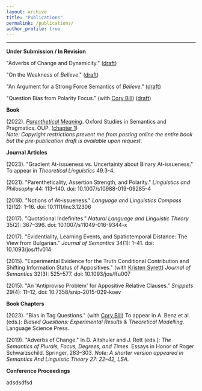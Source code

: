 ```yaml
---
layout: archive
title: "Publications"
permalink: /publications/
author_profile: true
---
```

------
**Under Submission / In Revision**

"Adverbs of Change and Dynamicity." ([draft](/files/adverbs_of_change_and_dynamicity.pdf))

"On the Weakness of *Believe*." ([draft](/files/ontheweaknessofbelieve.pdf))

"An Argument for a Strong Force Semantics of *Believe*." ([draft](/files/li_squib.pdf))

"Question Bias from Polarity Focus." (with [Cory Bill](https://www.corybill.com/)) ([draft](/files/question_bias_from_polarity_focus.pdf))

**Book**

(2022). [*Parenthetical Meaning*](https://global.oup.com/academic/product/parenthetical-meaning-9780198869535?lang=en&cc=sg). Oxford Studies in Semantics and Pragmatics. OUP. ([chapter 1](/files/parenthetical_meaning_-_chapter_1.pdf))  
*Note: Copyright restrictions prevent me from posting online the entire book but the pre-publication draft is available upon request.*

**Journal Articles**

(2023). "Gradient At-issueness vs. Uncertainty about Binary At-issueness." To appear in *Theoretical Linguistics* 49.3-4.

(2021). "Parentheticality, Assertion Strength, and Polarity." *Linguistics and Philosophy* 44: 113–140. doi: 10.1007/s10988-019-09285-4

(2018). "Notions of At-issueness." *Language and Linguistics Compass* 12(12): 1–16. doi: 10.1111/lnc3.12306

(2017). "Quotational Indefinites." *Natural Language and Linguistic Theory* 35(2): 367–396. doi: 10.1007/s11049-016-9344-x

(2017). "Evidentiality, Learning Events, and Spatiotemporal Distance: The View from Bulgarian." *Journal of Semantics* 34(1): 1–41. doi: 10.1093/jos/ffv014

(2015). "Experimental Evidence for the Truth Conditional Contribution and Shifting Information Status of Appositives." (with [Kristen Syrett](https://sites.rutgers.edu/kristen-syrett/)) *Journal of Semantics* 32(3): 525–577. doi: 10.1093/jos/ffu007

(2015). "An 'Antiproviso Problem' for Appositive Relative Clauses." *Snippets* 29(4): 11–12, doi: 10.7358/snip-2015-029-koev

**Book Chapters**

(2023). "Bias in Tag Questions." (with [Cory Bill](https://www.corybill.com/)) To appear in A. Benz et al. (eds.): *Biased Questions: Experimental Results & Theoretical Modelling*. Language Science Press.

(2019). "Adverbs of Change." In D. Altshuler and J. Rett (eds.): *The Semantics of Plurals, Focus, Degrees, and Times*.
Essays in Honor of Roger Schwarzschild. Springer, 283–303.
*Note: A shorter version appeared in Semantics And Linguistic Theory 27: 22–42, LSA.*

**Conference Proceedings**

adsdsdfsd

